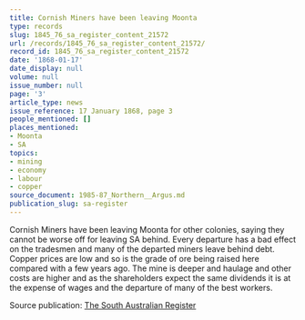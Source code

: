 ```yaml
---
title: Cornish Miners have been leaving Moonta
type: records
slug: 1845_76_sa_register_content_21572
url: /records/1845_76_sa_register_content_21572/
record_id: 1845_76_sa_register_content_21572
date: '1868-01-17'
date_display: null
volume: null
issue_number: null
page: '3'
article_type: news
issue_reference: 17 January 1868, page 3
people_mentioned: []
places_mentioned:
- Moonta
- SA
topics:
- mining
- economy
- labour
- copper
source_document: 1985-87_Northern__Argus.md
publication_slug: sa-register
---
```


Cornish Miners have been leaving Moonta for other colonies, saying they cannot be worse off for leaving SA behind.  Every departure has a bad effect on the tradesmen and many of the departed miners leave behind debt.  Copper prices are low and so is the grade of ore being raised here compared with a few years ago.  The mine is deeper and haulage and other costs are higher and as the shareholders expect the same dividends it is at the expense of wages and the departure of many of the best workers.

Source publication: [The South Australian Register](/publications/sa-register/)
